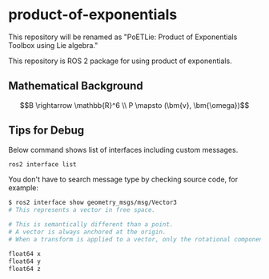 # product-of-exponentials

This repository will be renamed as "PoETLie: Product of Exponentials Toolbox using Lie algebra."

This repository is ROS 2 package for using product of exponentials.

## Mathematical Background

```math
B \rightarrow \mathbb{R}^6  \\
P \mapsto (\bm{v}, \bm{\omega})
```

## Tips for Debug

Below command shows list of interfaces including custom messages.

```bash
ros2 interface list
```

You don't have to search message type by checking source code, for example:

```bash
$ ros2 interface show geometry_msgs/msg/Vector3
# This represents a vector in free space.

# This is semantically different than a point.
# A vector is always anchored at the origin.
# When a transform is applied to a vector, only the rotational component is applied.

float64 x
float64 y
float64 z
```

